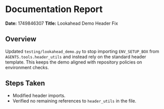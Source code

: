 # Documentation Report

**Date:** 1749846307
**Title:** Lookahead Demo Header Fix

## Overview
Updated `testing/lookahead_demo.py` to stop importing `ENV_SETUP_BOX` from `AGENTS.tools.header_utils` and instead rely on the standard header template. This keeps the demo aligned with repository policies on environment checks.

## Steps Taken
- Modified header imports.
- Verified no remaining references to `header_utils` in the file.

